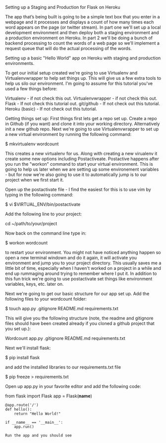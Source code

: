 Setting up a Staging and Production for Flask on Heroku

The app that’s being built is going to be a simple text box that you enter in a webpage and it processes and displays a count of how many times each word appears on the page (or twitter stream). In part one we'll set up a local development environment and then deploy both a staging environment and a production environment on Heroku. In part 2 we'll be doing a bunch of backend processing to count the words of a web page so we’ll implement a request queue that will do the actual processing of the words.

Setting up a basic "Hello World" app on Heroku with staging and production environments.

To get our initial setup created we're going to use Virtualenv and Virtualenvwrapper to help set things up. This will give us a few extra tools to help us silo our environment. I'm going to assume for this tutorial you've used a few things before:

Virtualenv - if not check this out.
Virtualenvwrapper - if not check this out.
Flask - If not check this tutorial out.
git/github - If not check out this tutorial.
Heroku (basic) - If not check out this tutorial.

Getting things set up:
First things first lets get a repo set up. Create a repo in Github (if you want) and clone it into your working directory. Alternatively init a new github repo. Next we're going to use Virtualenvwrapper to set up a new virtual environment by running the following command:

$ mkvirtualenv wordcount

This creates a new virtualenv for us. Along with creating a new virualenv it create some new options including Postactiveate. Postactive happens after you run the "workon" command to start your virtual environment. This is going to help us later when we are setting up some environement variables - but for now we're also going to use it to automatically jump is to our project when we first start it.

Open up the postactivate file - I find the easiest for this is to use vim by typing in the following command:

$ vi $VIRTUAL_ENV/bin/postactivate

Add the following line to your project:

cd ~/path/to/your/project

Now back on the command line type in:

$ workon wordcount

to restart your environment. You might not have noticed anything happen so open a new terminal windown and do it again, it will activate you environment and jump you to your project directory. This usually saves me a little bit of time, especially when I haven't worked on a project in a while and end up rummaging around trying to remember where I put it. In addition to this fun trick we're going to use postactivate set things like environment variables, keys, etc. later on.

Next we're going to get our basic structure for our app set up. Add the following files to your wordcount folder:

$ touch app.py .gitignore README.md requirements.txt

This will give you the following structure (note, the readme and gitignore files should have been created already if you cloned a github project that you set up.):

Wordcount
    app.py
    .gitignore
    README.md
    requirements.txt

Next we'll install flask:

$ pip install flask

and add the installed libraries to our requirements.txt file

$ pip freeze > requirements.txt

Open up app.py in your favorite editor and add the following code:

from flask import Flask
app = Flask(__name__)

```
@app.route('/')
def hello():
    return "Hello World!"

if __name__ == '__main__':
    app.run()

Run the app and you should see
```

































